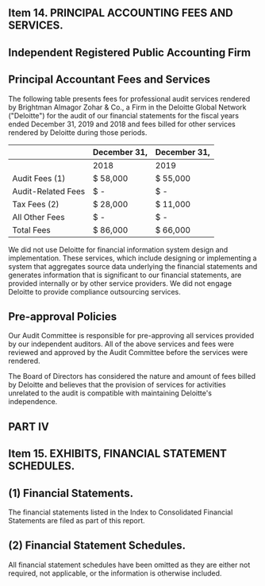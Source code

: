 ## Item 14. PRINCIPAL ACCOUNTING FEES AND SERVICES.

## Independent Registered Public Accounting Firm

## Principal Accountant Fees and Services

The following table presents fees for professional audit services rendered by Brightman Almagor Zohar & Co., a Firm in the Deloitte Global Network ("Deloitte") for the audit of our financial statements for the fiscal years ended December 31, 2019 and 2018 and fees billed for other services rendered by Deloitte during those periods.

|                    | December 31,   | December 31,   |
|--------------------|----------------|----------------|
|                    | 2018           | 2019           |
| Audit Fees (1)     | $ 58,000       | $ 55,000       |
| Audit-Related Fees | $ -            | $ -            |
| Tax Fees (2)       | $ 28,000       | $ 11,000       |
| All Other Fees     | $ -            | $ -            |
| Total Fees         | $ 86,000       | $ 66,000       |

We did not use Deloitte for financial information system design and implementation. These services, which include designing or implementing a system that aggregates source data underlying the financial statements and generates information that is significant to our financial statements, are provided internally or by other service providers. We did not engage Deloitte to provide compliance outsourcing services.

## Pre-approval Policies

Our Audit Committee is responsible for pre-approving all services provided by our independent auditors. All of the above services and fees were reviewed and approved by the Audit Committee before the services were rendered.

The Board of Directors has considered the nature and amount of fees billed by Deloitte and believes that the provision of services for activities unrelated to the audit is compatible with maintaining Deloitte's independence.

## PART IV

## Item 15. EXHIBITS, FINANCIAL STATEMENT SCHEDULES.

## (1) Financial Statements.

The financial statements listed in the Index to Consolidated Financial Statements are filed as part of this report.

## (2) Financial Statement Schedules.

All financial statement schedules have been omitted as they are either not required, not applicable, or the information is otherwise included.
